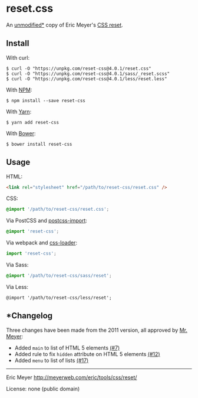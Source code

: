 # reset.css

An [unmodified\*](#changelog) copy of Eric Meyer's [CSS reset](https://meyerweb.com/eric/tools/css/reset/).

## Install

With curl:

```command
$ curl -O "https://unpkg.com/reset-css@4.0.1/reset.css"
$ curl -O "https://unpkg.com/reset-css@4.0.1/sass/_reset.scss"
$ curl -O "https://unpkg.com/reset-css@4.0.1/less/reset.less"
```

With [NPM](http://npmjs.com):

```command
$ npm install --save reset-css
```

With [Yarn](https://yarnpkg.com):

```command
$ yarn add reset-css
```

With [Bower](http://bower.io):

```command
$ bower install reset-css
```

## Usage

HTML:

```html
<link rel="stylesheet" href="/path/to/reset-css/reset.css" />
```

CSS:

```css
@import '/path/to/reset-css/reset.css';
```

Via PostCSS and [postcss-import](https://github.com/postcss/postcss-import):

```css
@import 'reset-css';
```

Via webpack and [css-loader](https://github.com/webpack-contrib/css-loader):

```js
import 'reset-css';
```

Via Sass:

```scss
@import '/path/to/reset-css/sass/reset';
```

Via Less:

```less
@import '/path/to/reset-css/less/reset';
```

## \*Changelog

Three changes have been made from the 2011 version, all approved by [Mr. Meyer](https://github.com/meyerweb):

- Added `main` to list of HTML 5 elements [(#7)](https://github.com/shannonmoeller/reset-css/pull/7#issuecomment-233969617)
- Added rule to fix `hidden` attribute on HTML 5 elements [(#12)](https://github.com/shannonmoeller/reset-css/issues/12#issuecomment-372821712)
- Added `menu` to list of lists [(#17)](https://github.com/shannonmoeller/reset-css/pull/17#issuecomment-542340039)

----

Eric Meyer http://meyerweb.com/eric/tools/css/reset/

License: none (public domain)
